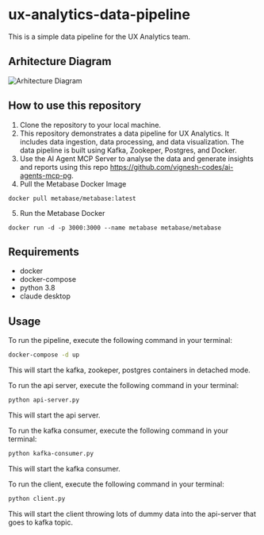 # ux-analytics-data-pipeline

This is a simple data pipeline for the UX Analytics team.

## Arhitecture Diagram

![Arhitecture Diagram](https://github.com/vignesh-codes/ux-analytics-data-pipeline/blob/main/arch_diagram.png)

## How to use this repository
1. Clone the repository to your local machine.
2. This repository demonstrates a data pipeline for UX Analytics. It includes data ingestion, data processing, and data visualization. The data pipeline is built using Kafka, Zookeper, Postgres, and Docker.
3. Use the AI Agent MCP Server to analyse the data and generate insights and reports using this repo https://github.com/vignesh-codes/ai-agents-mcp-pg.
4. Pull the Metabase Docker Image
```
docker pull metabase/metabase:latest
```
5. Run the Metabase Docker
```
docker run -d -p 3000:3000 --name metabase metabase/metabase
```

## Requirements
- docker
- docker-compose
- python 3.8
- claude desktop

## Usage
To run the pipeline, execute the following command in your terminal:

```bash
docker-compose -d up
```

This will start the kafka, zookeper, postgres containers in detached mode.

To run the api server, execute the following command in your terminal:

```bash
python api-server.py
```
This will start the api server.

To run the kafka consumer, execute the following command in your terminal:

```bash
python kafka-consumer.py
```
This will start the kafka consumer.

To run the client, execute the following command in your terminal:

```bash
python client.py
```
This will start the client throwing lots of dummy data into the api-server that goes to kafka topic.
